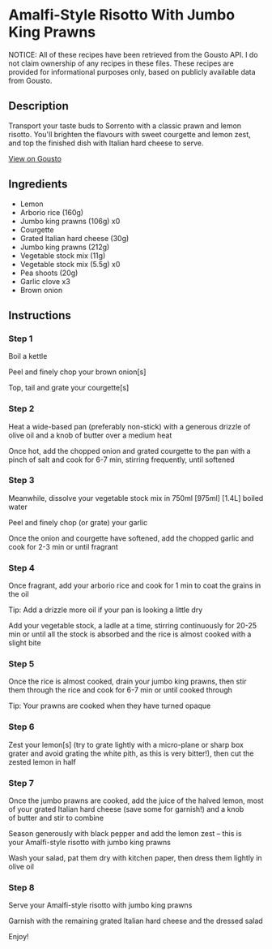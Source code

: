 # Amalfi-Style Risotto With Jumbo King Prawns

NOTICE: All of these recipes have been retrieved from the Gousto API. I do not claim ownership of any recipes in these files. These recipes are provided for informational purposes only, based on publicly available data from Gousto.

## Description

Transport your taste buds to Sorrento with a classic prawn and lemon risotto. You'll brighten the flavours with sweet courgette and lemon zest, and top the finished dish with Italian hard cheese to serve. 

[View on Gousto](https://www.gousto.co.uk/recipes/cookbook/amalfi-risotto-with-jumbo-prawns)

## Ingredients

- Lemon
- Arborio rice (160g)
- Jumbo king prawns (106g) x0
- Courgette
- Grated Italian hard cheese (30g)
- Jumbo king prawns (212g)
- Vegetable stock mix (11g)
- Vegetable stock mix (5.5g) x0
- Pea shoots (20g)
- Garlic clove x3
- Brown onion

## Instructions


### Step 1

Boil a kettle

Peel and finely chop your brown onion[s]

Top, tail and grate your courgette[s]


### Step 2

Heat a wide-based pan (preferably non-stick) with a generous drizzle of olive oil and a knob of butter over a medium heat

Once hot, add the chopped onion and grated courgette to the pan with a pinch of salt and cook for 6-7 min, stirring frequently, until softened


### Step 3

Meanwhile, dissolve your vegetable stock mix in 750ml <span class="text-purple">[975ml]</span> <span class="text-danger">[1.4L]</span> boiled water

Peel and finely chop (or grate) your garlic

Once the onion and courgette have softened, add the chopped garlic and cook for 2-3 min or until fragrant


### Step 4

Once fragrant, add your arborio rice and cook for 1 min to coat the grains in the oil

Tip: Add a drizzle more oil if your pan is looking a little dry

Add your vegetable stock, a ladle at a time, stirring continuously for 20-25 min or until all the stock is absorbed and the rice is almost cooked with a slight bite


### Step 5

Once the rice is almost cooked, drain your jumbo king prawns, then stir them through the rice and cook for 6-7 min or until cooked through

Tip: Your prawns are cooked when they have turned opaque


### Step 6

Zest your lemon[s] (try to grate lightly with a micro-plane or sharp box grater and avoid grating the white pith, as this is very bitter!), then cut the zested lemon in half


### Step 7

Once the jumbo prawns are cooked, add the juice of the halved lemon, most of your grated Italian hard cheese (save some for garnish!) and a knob of butter and stir to combine

Season generously with black pepper and add the lemon zest – this is your Amalfi-style risotto with jumbo king prawns

Wash your salad, pat them dry with kitchen paper, then dress them lightly in olive oil

### Step 8

Serve your Amalfi-style risotto with jumbo king prawns

Garnish with the remaining grated Italian hard cheese and the dressed salad

Enjoy!

